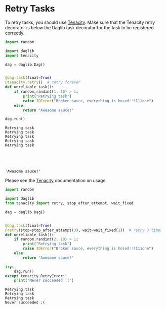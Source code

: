 # Retry Tasks

To retry tasks, you should use [Tenacity](https://tenacity.readthedocs.io/en/latest/). Make sure that the Tenacity retry decorator is below the Daglib task decorator for the task to be registered correctly.


```python
import random

import daglib
import tenacity

dag = daglib.Dag()


@dag.task(final=True)
@tenacity.retry()  # retry forever
def unreliable_task():
    if random.randint(1, 10) > 1:
        print("Retrying task")
        raise IOError("Broken sauce, everything is hosed!!!111one")
    else:
        return "Awesome sauce!"
```


```python
dag.run()
```

    Retrying task
    Retrying task
    Retrying task
    Retrying task
    Retrying task





    'Awesome sauce!'



Please see the [Tenacity](https://tenacity.readthedocs.io/en/latest/) documentation on usage.


```python
import random

import daglib
from tenacity import retry, stop_after_attempt, wait_fixed

dag = daglib.Dag()


@dag.task(final=True)
@retry(stop=stop_after_attempt(3), wait=wait_fixed(1))  # retry 3 times waiting 1 second between tries
def unreliable_task():
    if random.randint(2, 10) > 1:
        print("Retrying task")
        raise IOError("Broken sauce, everything is hosed!!!111one")
    else:
        return "Awesome sauce!"
```


```python
try:
    dag.run()
except tenacity.RetryError:
    print("Never succeeded :(")
```

    Retrying task
    Retrying task
    Retrying task
    Never succeeded :(

